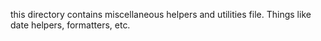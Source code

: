 this directory contains miscellaneous helpers and utilities file. Things like date helpers, formatters, etc.

